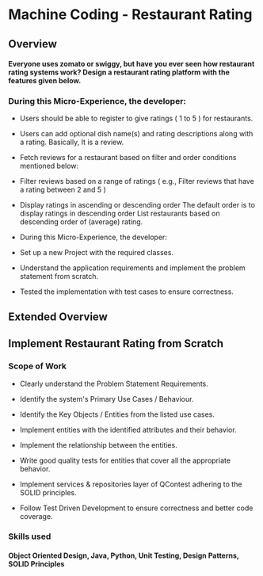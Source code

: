 
# Machine Coding - Restaurant Rating

## Overview

#### Everyone uses zomato or swiggy, but have you ever seen how restaurant rating systems work? Design a restaurant rating platform with the features given below.

### During this Micro-Experience, the developer:

* Users should be able to register to give ratings ( 1 to 5 )  for restaurants.

* Users can add optional dish name(s) and rating descriptions along with a rating. Basically, It is a review.

* Fetch reviews for a restaurant based on filter and order conditions mentioned below:

* Filter reviews based on a range of ratings ( e.g., Filter reviews that have a rating between 2 and 5 )

* Display ratings in ascending or descending order The default order is to display ratings in descending order List restaurants based on descending order of (average) rating.

* During this Micro-Experience, the developer:

* Set up a new Project with the required classes.

* Understand the application requirements and implement the problem statement from scratch.

* Tested the implementation with test cases to ensure correctness.








## Extended Overview



## Implement Restaurant Rating from Scratch

### Scope of Work

* Clearly understand the Problem Statement Requirements.

* Identify the system's Primary Use Cases / Behaviour.

* Identify the Key Objects / Entities from the listed use cases.

* Implement entities with the identified attributes and their behavior.

* Implement the relationship between the entities.

* Write good quality tests for entities that cover all the appropriate behavior.

* Implement services & repositories layer of QContest adhering to the SOLID principles.

* Follow Test Driven Development to ensure correctness and better code coverage. 

### Skills used

#### Object Oriented Design, Java, Python, Unit Testing, Design Patterns, SOLID Principles
